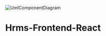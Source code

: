 ![UmlComponentDiagram](https://user-images.githubusercontent.com/83428888/121710288-21989700-cae2-11eb-9983-4950c4d63903.png)
# Hrms-Frontend-React

